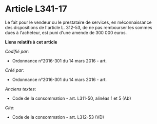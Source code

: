 # Article L341-17

Le fait pour le vendeur ou le prestataire de services, en méconnaissance des dispositions de l'article L. 312-53, de ne pas
rembourser les sommes dues à l'acheteur, est puni d'une amende de 300 000 euros.

**Liens relatifs à cet article**

_Codifié par_:

  - Ordonnance n°2016-301 du 14 mars 2016 - art.

_Créé par_:

  - Ordonnance n°2016-301 du 14 mars 2016 - art.

_Anciens textes_:

  - Code de la consommation - art. L311-50, alinéas 1 et 5 (Ab)

_Cite_:

  - Code de la consommation - art. L312-53 (VD)
